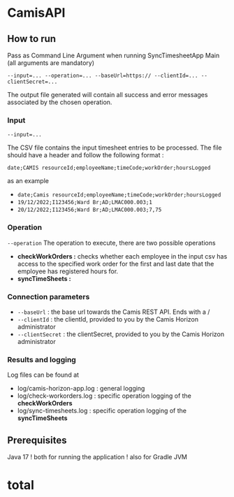 # CamisAPI

## How to run
Pass as Command Line Argument when running SyncTimesheetApp Main
(all arguments are mandatory)
  
`--input=... --operation=... --baseUrl=https:// --clientId=... --clientSecret=...` 

The output file generated will contain all success and error messages associated by the chosen operation.

### Input
`--input=...`

The CSV file contains the input timesheet entries to be processed.
The file should have a header and follow the following format :

`date;CAMIS resourceId;employeeName;timeCode;workOrder;hoursLogged`

as an example

* `date;Camis resourceId;employeeName;timeCode;workOrder;hoursLogged`
* `19/12/2022;I123456;Ward Br;AD;LMAC000.003;1`
* `20/12/2022;I123456;Ward Br;AD;LMAC000.003;7,75`




### Operation
`--operation`
The operation to execute, there are two possible operations
* **checkWorkOrders :** 
  checks whether each employee in the input csv has access to the specified work order for the first and last date that the employee has registered hours for. 
* **syncTimeSheets :**

### Connection parameters
* `--baseUrl` : the base url towards the Camis REST API. Ends with a /
* `--clientId` : the clientId, provided to you by the Camis Horizon administrator
* `--clientSecret` : the clientSecret, provided to you by the Camis Horizon administrator

### Results and logging
Log files can be found at 

* log/camis-horizon-app.log : general logging
* log/check-workorders.log : specific operation logging of the **checkWorkOrders**
* log/sync-timesheets.log : specific operation logging of the **syncTimeSheets**

## Prerequisites
Java 17
! both for running the application 
! also for Gradle JVM
# total
